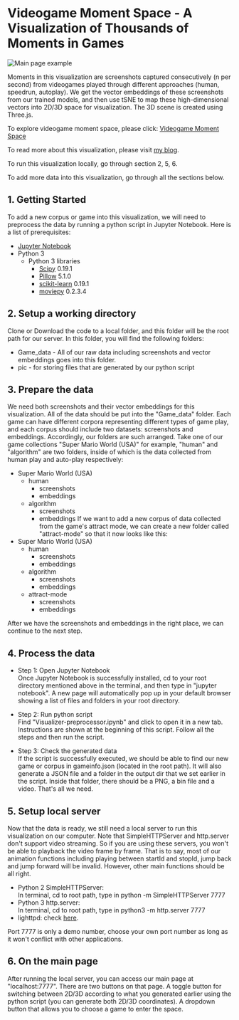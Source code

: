 # Videogame Moment Space - A Visualization of Thousands of Moments in Games


![Main page example](https://xiaoxuan-zhang.github.io/Videogame_Moment_Visualization/pic/background.png)

Moments in this visualization are screenshots captured consecutively (n per second) from videogames played through different approaches (human, speedrun, autoplay). We get the vector embeddings of these screenshots from our trained models, and then use tSNE to map these high-dimensional vectors into 2D/3D space for visualization. The 3D scene is created using Three.js.

To explore videogame moment space, please click: [Videogame Moment Space](https://xiaoxuan-zhang.github.io/Videogame_Moment_Visualization)

To read more about this visualization, please visit [my blog](https://zooeytheengineer.wordpress.com/).

To run this visualization locally, go through section 2, 5, 6.

To add more data into this visualization, go through all the sections below.

## 1. Getting Started
To add a new corpus or game into this visualization, we will need to preprocess the data by running a python script in Jupyter Notebook. Here is a list of prerequisites:

* [Jupyter Notebook](http://jupyter.org/)
* Python 3
  * Python 3 libraries
    * [Scipy](https://www.scipy.org/) 0.19.1
    * [Pillow](https://pillow.readthedocs.io/en/5.1.x/) 5.1.0
    * [scikit-learn](http://scikit-learn.org/stable/) 0.19.1
    * [moviepy](https://zulko.github.io/moviepy/) 0.2.3.4

## 2. Setup a working directory
Clone or Download the code to a local folder, and this folder will be the root path for our server.
In this folder, you will find the following folders:
  * Game_data - All of our raw data including screenshots and vector embeddings goes into this folder.
  * pic - for storing files that are generated by our python script

## 3. Prepare the data
We need both screenshots and their vector embeddings for this visualization. All of the data should be put into the "Game_data" folder. Each game can have different corpora representing different types of game play, and each corpus should include two datasets: screenshots and embeddings. Accordingly, our folders are such arranged. Take one of our game collections "Super Mario World (USA)" for example, "human" and "algorithm" are two folders, inside of which is the data collected from human play and auto-play respectively:
  - Super Mario World (USA)
    - human
      - screenshots
      - embeddings
    - algorithm
      - screenshots
      - embeddings
If we want to add a new corpus of data collected from the game's attract mode, we can create a new folder called "attract-mode" so that it now looks like this:
  - Super Mario World (USA)
    - human
      - screenshots
      - embeddings
    - algorithm
      - screenshots
      - embeddings
    - attract-mode
      - screenshots
      - embeddings

After we have the screenshots and embeddings in the right place, we can continue to the next step.

## 4. Process the data

* Step 1: Open Jupyter Notebook<br>
  Once Jupyter Notebook is successfully installed, cd to your root directory mentioned above in the terminal, and then type in "jupyter notebook". A new page will automatically pop up in your default browser showing a list of files and folders in your root directory.

* Step 2: Run python script<br>
  Find "Visualizer-preprocessor.ipynb" and click to open it in a new tab. Instructions are shown at the beginning of this script. Follow all the steps and then run the script.

* Step 3: Check the generated data<br>
  If the script is successfully executed, we should be able to find our new game or corpus in gameinfo.json (located in the root path). It will also generate a JSON file and a folder in the output dir that we set earlier in the script. Inside that folder, there should be a PNG, a bin file and a video. That's all we need.

## 5. Setup local server
Now that the data is ready, we still need a local server to run this visualization on our computer. Note that SimpleHTTPServer and http.server don't support video streaming. So if you are using these servers, you won't be able to playback the video frame by frame. That is to say, most of our animation functions including playing between startId and stopId, jump back and jump forward will be invalid. However, other main functions should be all right.

* Python 2 SimpleHTTPServer:<br>
  In terminal, cd to root path, type in  python -m SimpleHTTPServer 7777
* Python 3 http.server:<br>
  In terminal, cd to root path, type in python3 -m http.server 7777
* lighttpd: check [here](http://redmine.lighttpd.net/projects/lighttpd/wiki/TutorialConfiguration).

Port 7777 is only a demo number, choose your own port number as long as it won't conflict with other applications.

## 6. On the main page
After running the local server, you can access our main page at "localhost:7777". There are two buttons on that page. A toggle button for switching between 2D/3D according to what you generated earlier using the python script (you can generate both 2D/3D coordinates).  A dropdown button that allows you to choose a game to enter the space.
